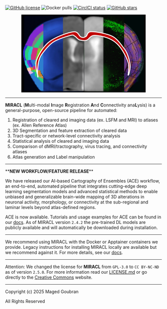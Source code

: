 [![GitHub license](https://img.shields.io/badge/license-CC%20BY--NC--ND%204.0-FFA500.svg)](https://github.com/mgoubran/MIRACL/blob/master/LICENSE.md) ![Docker pulls](https://img.shields.io/docker/pulls/mgoubran/miracl) [![CirclCI status](https://img.shields.io/circleci/build/github/AICONSlab/MIRACL)](https://circleci.com/gh/AICONSlab/MIRACL) [![GitHub stars](https://img.shields.io/github/stars/AICONSlab/MIRACL?style=social)](https://github.com/AICONSlab/MIRACL/stargazers)

<p align="center">
  <img src="docs/gallery/images/icon.png" alt="alt text" width="400" height="250"/>
</p>

___

**MIRACL** (**M**ulti-modal **I**mage **R**egistration **A**nd **C**onnectivity ana**L**ysis) is a general-purpose, open-source pipeline for automated:

1. Registration of cleared and imaging data (ex. LSFM and MRI) to atlases (ex. Allen Reference Atlas)
2. 3D Segmentation and feature extraction of cleared data
3. Tract-specific or network-level connectivity analysis
4. Statistical analysis of cleared and imaging data
5. Comparison of dMRI/tractography, virus tracing, and connectivity atlases
6. Atlas generation and Label manipulation

___

\*\***NEW WORKFLOW/FEATURE RELEASE**\*\*

We have released our AI-based Cartography of Ensembles (ACE) workflow, an end-to-end, automated pipeline that integrates cutting-edge deep learning segmentation models and advanced statistical methods to enable unbiased and generalizable brain-wide mapping of 3D alterations in neuronal activity, morphology, or connectivity at the sub-regional and laminar levels beyond atlas-defined regions.

ACE is now available. Tutorials and usage examples for ACE can be found in our [docs](https://miracl.readthedocs.io/en/latest/tutorials/workflows/ace_flow/ace_flow.html). As of MIRACL version `2.4.2` the pre-trained DL models are publicly available and will automatically be downloaded during installation.

___

We recommend using MIRACL with the Docker or Apptainer containers we provide. Legacy instructions for installing MIRACL locally are available but we recommend against it. For more details, see our 
[docs](https://miracl.readthedocs.io).

___

Attention: We changed the license for **MIRACL** from `GPL-3.0` to `CC BY-NC-ND` as of version `2.5.0`. For more information read our [LICENSE.md](LICENSE.md) or go directly to the [Creative Commons](https://creativecommons.org/licenses/by-nc-nd/4.0/legalcode.en) website.

___
Copyright (c) 2025 Maged Goubran

All Rights Reserved
